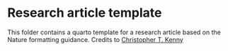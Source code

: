 # Research article template

This folder contains a quarto template for a research article based on the Nature formatting guidance. Credits to [Christopher T. Kenny](https://github.com/christopherkenny)
